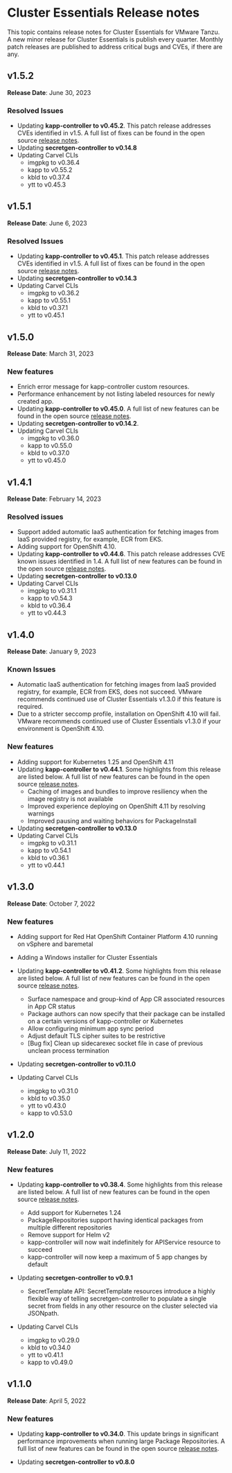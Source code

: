 # Cluster Essentials Release notes

This topic contains release notes for Cluster Essentials for VMware Tanzu. A new minor release for Cluster Essentials is publish every quarter. Monthly patch releases are published to address critical bugs and CVEs, if there are any.

## <a id='1-5-2'></a> v1.5.2

**Release Date**: June 30, 2023

### <a id='1-5-2-resolved-issues'></a> Resolved Issues
* Updating **kapp-controller to v0.45.2**. This patch release addresses CVEs identified in v1.5. A full list of fixes can be found in the open source [release notes](https://github.com/vmware-tanzu/carvel-kapp-controller/releases/tag/v0.45.2).
* Updating **secretgen-controller to v0.14.8**
* Updating Carvel CLIs
  * imgpkg to v0.36.4
  * kapp to v0.55.2
  * kbld to v0.37.4
  * ytt to v0.45.3

## <a id='1-5-1'></a> v1.5.1

**Release Date**: June 6, 2023

### <a id='1-5-1-resolved-issues'></a> Resolved Issues
* Updating **kapp-controller to v0.45.1**. This patch release addresses CVEs identified in v1.5. A full list of fixes can be found in the open source [release notes](https://github.com/vmware-tanzu/carvel-kapp-controller/releases/tag/v0.45.1).
* Updating **secretgen-controller to v0.14.3**
* Updating Carvel CLIs
  * imgpkg to v0.36.2
  * kapp to v0.55.1
  * kbld to v0.37.1
  * ytt to v0.45.1

## <a id='1-5'></a> v1.5.0

**Release Date**: March 31, 2023

### <a id='1-5-new-features'></a> New features
* Enrich error message for kapp-controller custom resources.
* Performance enhancement by not listing labeled resources for newly created app.
* Updating **kapp-controller to v0.45.0**. A full list of new features can be found in the open source [release notes](https://github.com/carvel-dev/kapp-controller/releases/tag/v0.45.0).
* Updating **secretgen-controller to v0.14.2**.
* Updating Carvel CLIs
  * imgpkg to v0.36.0
  * kapp to v0.55.0
  * kbld to v0.37.0
  * ytt to v0.45.0

## <a id='1-4-1'></a> v1.4.1

**Release Date**: February 14, 2023

### <a id='1-4-1-resolved-issues'></a> Resolved issues
* Support added automatic IaaS authentication for fetching images from IaaS provided registry, for example, ECR from EKS. 
* Adding support for OpenShift 4.10.
* Updating **kapp-controller to v0.44.6**. This patch release addresses CVE known issues identified in 1.4. A full list of new features can be found in the open source [release notes](https://github.com/vmware-tanzu/carvel-kapp-controller/releases).
* Updating **secretgen-controller to v0.13.0**
* Updating Carvel CLIs
  * imgpkg to v0.31.1
  * kapp to v0.54.3
  * kbld to v0.36.4
  * ytt to v0.44.3

## <a id='1-4'></a> v1.4.0

**Release Date**: January 9, 2023

### <a id='1-4-issues'></a> Known Issues
* Automatic IaaS authentication for fetching images from IaaS provided registry, for example, ECR from EKS, does not succeed. 
VMware recommends continued use of Cluster Essentials v1.3.0 if this feature is required.
* Due to a stricter seccomp profile, installation on OpenShift 4.10 will fail.
VMware recommends continued use of Cluster Essentials v1.3.0 if your environment is OpenShift 4.10.

### <a id='1-4-new-features'></a> New features
* Adding support for Kubernetes 1.25 and OpenShift 4.11
* Updating **kapp-controller to v0.44.1**. Some highlights from this release are listed below. A full list of new features can be found in the open source [release notes](https://github.com/vmware-tanzu/carvel-kapp-controller/releases).
  * Caching of images and bundles to improve resiliency when the image registry is not available
  * Improved experience deploying on OpenShift 4.11 by resolving warnings
  * Improved pausing and waiting behaviors for PackageInstall
* Updating **secretgen-controller to v0.13.0**
* Updating Carvel CLIs
  * imgpkg to v0.31.1
  * kapp to v0.54.1
  * kbld to v0.36.1
  * ytt to v0.44.1

## <a id='1-3'></a> v1.3.0

**Release Date**: October 7, 2022

### <a id='1-3-new-features'></a> New features

* Adding support for Red Hat OpenShift Container Platform 4.10 running on vSphere and baremetal
* Adding a Windows installer for Cluster Essentials

* Updating **kapp-controller to v0.41.2**. Some highlights from this release are listed below. A full list of new features can be found in the open source [release notes](https://github.com/vmware-tanzu/carvel-kapp-controller/releases).
  * Surface namespace and group-kind of App CR associated resources in App CR status
  * Package authors can now specify that their package can be installed on a certain versions of kapp-controller or Kubernetes
  * Allow configuring minimum app sync period
  * Adjust default TLS cipher suites to be restrictive
  * [Bug fix] Clean up sidecarexec socket file in case of previous unclean process termination

* Updating **secretgen-controller to v0.11.0**

* Updating Carvel CLIs
  * imgpkg to v0.31.0
  * kbld to v0.35.0 
  * ytt to v0.43.0 
  * kapp to v0.53.0
  
## <a id='1-2'></a> v1.2.0

**Release Date**: July 11, 2022

### <a id='1-2-new-features'></a> New features

* Updating **kapp-controller to v0.38.4**. Some highlights from this release are listed below. A full list of new features can be found in the open source [release notes](https://github.com/vmware-tanzu/carvel-kapp-controller/releases).
  * Add support for Kubernetes 1.24
  * PackageRepositories support having identical packages from multiple different repositories
  * Remove support for Helm v2
  * kapp-controller will now wait indefinitely for APIService resource to succeed
  * kapp-controller will now keep a maximum of 5 app changes by default

* Updating **secretgen-controller to v0.9.1**
  * SecretTemplate API: SecretTemplate resources introduce a highly flexible way of telling secretgen-controller to populate a single secret from fields in any other resource on the cluster selected via JSONpath.
  
* Updating Carvel CLIs
  * imgpkg to v0.29.0
  * kbld to v0.34.0 
  * ytt to v0.41.1 
  * kapp to v0.49.0


## <a id='1-1'></a> v1.1.0

**Release Date**: April 5, 2022

### <a id='1-1-new-features'></a> New features

* Updating **kapp-controller to v0.34.0**. This update brings in significant performance improvements when running large Package Repositories. A full list of new features can be found in the open source [release notes](https://github.com/vmware-tanzu/carvel-kapp-controller/releases).

* Updating **secretgen-controller to v0.8.0**
